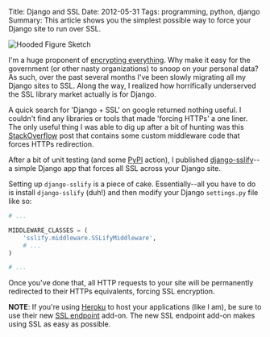 Title: Django and SSL
Date: 2012-05-31
Tags: programming, python, django
Summary:
    This article shows you the simplest possible way to force your Django site
    to run over SSL.


![Hooded Figure Sketch][]


I'm a huge proponent of [encrypting everything][].  Why make it easy for the
government (or other nasty organizations) to snoop on your personal data?  As
such, over the past several months I've been slowly migrating all my Django
sites to SSL.  Along the way, I realized how horrifically underserved the SSL
library market actually is for Django.

A quick search for 'Django + SSL' on google returned nothing useful.  I
couldn't find any libraries or tools that made 'forcing HTTPs' a one liner.
The only useful thing I was able to dig up after a bit of hunting was this
[StackOverflow][] post that contains some custom middleware code that forces
HTTPs redirection.

After a bit of unit testing (and some [PyPI][] action), I published
[django-sslify][]--a simple Django app that forces all SSL across your Django
site.

Setting up `django-sslify` is a piece of cake.  Essentially--all you have to do
is install `django-sslify` (duh!) and then modify your Django `settings.py`
file like so:

```python
# ...

MIDDLEWARE_CLASSES = (
    'sslify.middleware.SSLifyMiddleware',
    # ...
)

# ...
```

Once you've done that, all HTTP requests to your site will be permanently
redirected to their HTTPs equivalents, forcing SSL encryption.

**NOTE**: If you're using [Heroku][] to host your applications (like I am), be
sure to use their new [SSL endpoint][] add-on.  The new SSL endpoint add-on
makes using SSL as easy as possible.


  [Hooded Figure Sketch]: {filename}/images/2012/hooded-figure-sketch.png "Hooded Figure Sketch"
  [encrypting everything]: http://www.codinghorror.com/blog/2012/02/should-all-web-traffic-be-encrypted.html "Encrypt Everything"
  [StackOverflow]: http://stackoverflow.com/questions/8436666/how-to-make-python-on-heroku-https-only "Django + SSL"
  [PyPI]: http://pypi.python.org/pypi "PyPI"
  [django-sslify]: https://github.com/rdegges/django-sslify "django-sslify"
  [Heroku]: http://www.heroku.com/ "Heroku"
  [SSL endpoint]: https://devcenter.heroku.com/articles/ssl-endpoint "SSL Endpoint"
